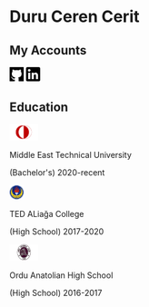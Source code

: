 <!--
**DuruCeren/DuruCeren** is a ✨ _special_ ✨ repository because its `README.md` (this file) appears on your GitHub profile.

Here are some ideas to get you started:

- 🔭 I’m currently working on ...
- 🌱 I’m currently learning ...
- 👯 I’m looking to collaborate on ...
- 🤔 I’m looking for help with ...
- 💬 Ask me about ...
- 📫 How to reach me: ...
- 😄 Pronouns: ...
- ⚡ Fun fact: ...
-->
<!--
[![My Github](https://github.com/DuruCeren/DuruCeren/blob/main/github.png)](https://github.com/DuruCeren)
[![My LinkedIn](https://github.com/DuruCeren/DuruCeren/blob/main/linkedin.png)](https://www.linkedin.com/in/duru-ceren-cerit/)
-->
<h1>Duru Ceren Cerit</h1>

<h2>My Accounts</h2>
  <a href="https://github.com/DuruCeren"><img src="https://github.com/DuruCeren/DuruCeren/blob/main/github.png" alt="My GitHub" width="5%"></a>
  <a href="https://www.linkedin.com/in/duru-ceren-cerit/"><img src="https://github.com/DuruCeren/DuruCeren/blob/main/linkedin.png" alt="My LinkedIn" width="5%"></a>
  
<h2>Education</h2>
<img src="https://github.com/DuruCeren/DuruCeren/blob/main/odtt.png" alt="ODTÜ logo" width="10%">
<p>Middle East Technical University</p>
<p>(Bachelor's) 2020-recent</p>
<img src="https://github.com/DuruCeren/DuruCeren/blob/main/ted%20bu.png" alt="TED logo" width="5%">
<p>TED ALiağa College</p>
<p>(High School) 2017-2020</p>
<img src="https://github.com/DuruCeren/DuruCeren/blob/main/oal.png" alt="OAL logo" width="10%">
<p>Ordu Anatolian High School</p>
<p>(High School) 2016-2017</p>
